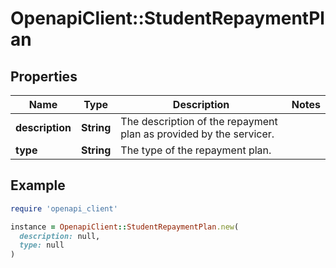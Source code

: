 # OpenapiClient::StudentRepaymentPlan

## Properties

| Name | Type | Description | Notes |
| ---- | ---- | ----------- | ----- |
| **description** | **String** | The description of the repayment plan as provided by the servicer. |  |
| **type** | **String** | The type of the repayment plan. |  |

## Example

```ruby
require 'openapi_client'

instance = OpenapiClient::StudentRepaymentPlan.new(
  description: null,
  type: null
)
```

